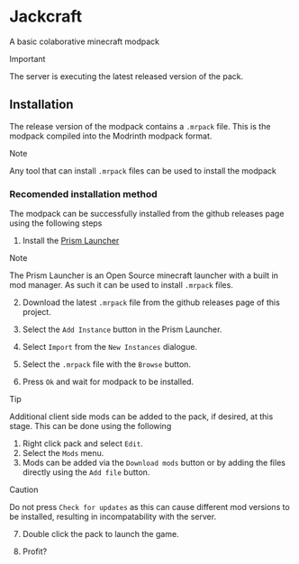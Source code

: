 # Jackcraft
A basic colaborative minecraft modpack

> [!IMPORTANT]
> The server is executing the latest released version of the pack.

## Installation
The release version of the modpack contains a `.mrpack` file. This is the modpack compiled into the Modrinth modpack format.
> [!NOTE]
> Any tool that can install `.mrpack` files can be used to install the modpack

### Recomended installation method
The modpack can be successfully installed from the github releases page using the following steps
1. Install the [Prism Launcher](https://prismlauncher.org/) 
> [!NOTE]
> The Prism Launcher is an Open Source minecraft launcher with a built in mod manager. As such it can be used to install `.mrpack` files.

2. Download the latest `.mrpack` file from the github releases page of this project.

3. Select the `Add Instance` button in the Prism Launcher.

4. Select `Import` from the `New Instances` dialogue.

5. Select the `.mrpack` file with the `Browse` button.

6. Press `Ok` and wait for modpack to be installed.
> [!TIP]
> Additional client side mods can be added to the pack, if desired, at this stage.
> This can be done using the following
> 1. Right click pack and select `Edit`.
> 2. Select the `Mods` menu.
> 3. Mods can be added via the `Download mods` button or by adding the files directly using the `Add file` button.

> [!CAUTION]
> Do not press `Check for updates` as this can cause different mod versions to be installed, resulting in incompatability with the server.

7. Double click the pack to launch the game.

8. Profit?
